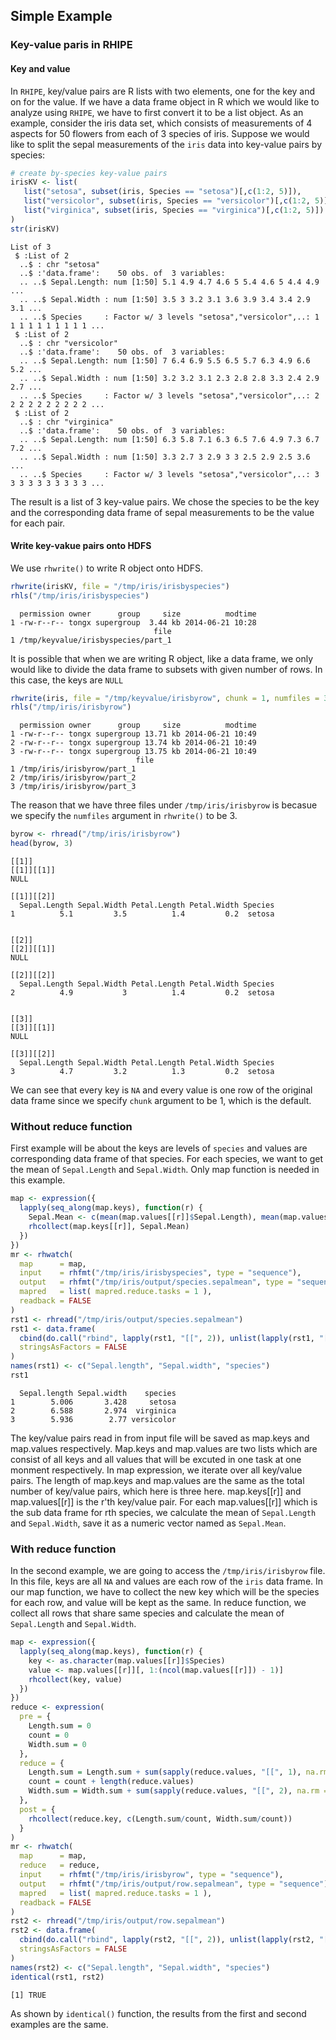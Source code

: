 ## Simple Example ##

### Key-value paris in RHIPE ###

#### Key and value ####
In `RHIPE`, key/value pairs are R lists with two elements, one for the key and on for the value. If
we have a data frame object in R which we would like to analyze using `RHIPE`, we have to first 
convert it to be a list object.  As an example, consider the iris data set, which consists of 
measurements of 4 aspects for 50 flowers from each of 3 species of iris. Suppose we would like to 
split the sepal measurements of the `iris` data into key-value pairs by species:


```r
# create by-species key-value pairs
irisKV <- list(
   list("setosa", subset(iris, Species == "setosa")[,c(1:2, 5)]),
   list("versicolor", subset(iris, Species == "versicolor")[,c(1:2, 5)]),
   list("virginica", subset(iris, Species == "virginica")[,c(1:2, 5)])
)
str(irisKV)
```

```
List of 3
 $ :List of 2
  ..$ : chr "setosa"
  ..$ :'data.frame':    50 obs. of  3 variables:
  .. ..$ Sepal.Length: num [1:50] 5.1 4.9 4.7 4.6 5 5.4 4.6 5 4.4 4.9 ...
  .. ..$ Sepal.Width : num [1:50] 3.5 3 3.2 3.1 3.6 3.9 3.4 3.4 2.9 3.1 ...
  .. ..$ Species     : Factor w/ 3 levels "setosa","versicolor",..: 1 1 1 1 1 1 1 1 1 1 ...
 $ :List of 2
  ..$ : chr "versicolor"
  ..$ :'data.frame':    50 obs. of  3 variables:
  .. ..$ Sepal.Length: num [1:50] 7 6.4 6.9 5.5 6.5 5.7 6.3 4.9 6.6 5.2 ...
  .. ..$ Sepal.Width : num [1:50] 3.2 3.2 3.1 2.3 2.8 2.8 3.3 2.4 2.9 2.7 ...
  .. ..$ Species     : Factor w/ 3 levels "setosa","versicolor",..: 2 2 2 2 2 2 2 2 2 2 ...
 $ :List of 2
  ..$ : chr "virginica"
  ..$ :'data.frame':    50 obs. of  3 variables:
  .. ..$ Sepal.Length: num [1:50] 6.3 5.8 7.1 6.3 6.5 7.6 4.9 7.3 6.7 7.2 ...
  .. ..$ Sepal.Width : num [1:50] 3.3 2.7 3 2.9 3 3 2.5 2.9 2.5 3.6 ...
  .. ..$ Species     : Factor w/ 3 levels "setosa","versicolor",..: 3 3 3 3 3 3 3 3 3 3 ...
```
The result is a list of 3 key-value pairs. We chose the species to be the key and the corresponding
data frame of sepal measurements to be the value for each pair.

#### Write key-vakue pairs onto HDFS ####

We use `rhwrite()` to write R object onto HDFS.


```r
rhwrite(irisKV, file = "/tmp/iris/irisbyspecies")
rhls("/tmp/iris/irisbyspecies")
```

```
  permission owner      group     size          modtime
1 -rw-r--r-- tongx supergroup  3.44 kb 2014-06-21 10:28
                                file
1 /tmp/keyvalue/irisbyspecies/part_1
```

It is possible that when we are writing R object, like a data frame, we only would like to divide 
the data frame to subsets with given number of rows. In this case, the keys are `NULL`


```r
rhwrite(iris, file = "/tmp/keyvalue/irisbyrow", chunk = 1, numfiles = 3, kvpairs = FALSE)
rhls("/tmp/iris/irisbyrow")
```

```
  permission owner      group     size          modtime
1 -rw-r--r-- tongx supergroup 13.71 kb 2014-06-21 10:49
2 -rw-r--r-- tongx supergroup 13.74 kb 2014-06-21 10:49
3 -rw-r--r-- tongx supergroup 13.75 kb 2014-06-21 10:49
                            file
1 /tmp/iris/irisbyrow/part_1
2 /tmp/iris/irisbyrow/part_2
3 /tmp/iris/irisbyrow/part_3
```

The reason that we have three files under `/tmp/iris/irisbyrow` is becasue we specify the `numfiles`
argument in `rhwrite()` to be 3.


```r
byrow <- rhread("/tmp/iris/irisbyrow")
head(byrow, 3)
```

```
[[1]]
[[1]][[1]]
NULL

[[1]][[2]]
  Sepal.Length Sepal.Width Petal.Length Petal.Width Species
1          5.1         3.5          1.4         0.2  setosa


[[2]]
[[2]][[1]]
NULL

[[2]][[2]]
  Sepal.Length Sepal.Width Petal.Length Petal.Width Species
2          4.9           3          1.4         0.2  setosa


[[3]]
[[3]][[1]]
NULL

[[3]][[2]]
  Sepal.Length Sepal.Width Petal.Length Petal.Width Species
3          4.7         3.2          1.3         0.2  setosa
```

We can see that every key is `NA` and every value is one row of the original data frame since we 
specify `chunk` argument to be 1, which is the default. 

### Without reduce function ###

First example will be about the keys are levels of `species` and values are corresponding data frame
of that species. For each species, we want to get the mean of `Sepal.Length` and `Sepal.Width`. Only 
map function is needed in this example.


```r
map <- expression({
  lapply(seq_along(map.keys), function(r) {
    Sepal.Mean <- c(mean(map.values[[r]]$Sepal.Length), mean(map.values[[r]]$Sepal.Width))
    rhcollect(map.keys[[r]], Sepal.Mean)
  })
})
mr <- rhwatch(
  map      = map,
  input    = rhfmt("/tmp/iris/irisbyspecies", type = "sequence"),
  output   = rhfmt("/tmp/iris/output/species.sepalmean", type = "sequence"),
  mapred   = list( mapred.reduce.tasks = 1 ),
  readback = FALSE
)
rst1 <- rhread("/tmp/iris/output/species.sepalmean")
rst1 <- data.frame(
  cbind(do.call("rbind", lapply(rst1, "[[", 2)), unlist(lapply(rst1, "[[", 1))), 
  stringsAsFactors = FALSE
)
names(rst1) <- c("Sepal.length", "Sepal.width", "species")
rst1
```

```
  Sepal.length Sepal.width    species
1        5.006       3.428     setosa
2        6.588       2.974  virginica
3        5.936        2.77 versicolor
```
The key/value pairs read in from input file will be saved as map.keys and map.values respectively.
Map.keys and map.values are two lists which are consist of all keys and all values that will be 
excuted in one task at one monment respectively. In map expression, we iterate over all key/value 
pairs. The length of map.keys and map.values are the same as the total number of key/value pairs,
which here is three here. map.keys[[r]] and map.values[[r]] is the r'th key/value pair. For each 
map.values[[r]] which is the sub data frame for rth species, we calculate the mean of `Sepal.Length`
and `Sepal.Width`, save it as a numeric vector named as `Sepal.Mean`.

### With reduce function ###

In the second example, we are going to access the `/tmp/iris/irisbyrow` file. In this file, keys are
all `NA` and values are each row of the `iris` data frame. In our map function, we have to collect
the new key which will be the species for each row, and value will be kept as the same. In reduce
function, we collect all rows that share same species and calculate the mean of `Sepal.Length` and 
`Sepal.Width`.


```r
map <- expression({
  lapply(seq_along(map.keys), function(r) {
    key <- as.character(map.values[[r]]$Species)
    value <- map.values[[r]][, 1:(ncol(map.values[[r]]) - 1)]
    rhcollect(key, value)
  })
})
reduce <- expression(
  pre = {
    Length.sum = 0
    count = 0
    Width.sum = 0
  }, 
  reduce = {
    Length.sum = Length.sum + sum(sapply(reduce.values, "[[", 1), na.rm = TRUE)
    count = count + length(reduce.values)
    Width.sum = Width.sum + sum(sapply(reduce.values, "[[", 2), na.rm = TRUE)
  },
  post = {
    rhcollect(reduce.key, c(Length.sum/count, Width.sum/count))
  }
)
mr <- rhwatch(
  map      = map,
  reduce   = reduce,
  input    = rhfmt("/tmp/iris/irisbyrow", type = "sequence"),
  output   = rhfmt("/tmp/iris/output/row.sepalmean", type = "sequence"),
  mapred   = list( mapred.reduce.tasks = 1 ),
  readback = FALSE
)
rst2 <- rhread("/tmp/iris/output/row.sepalmean")
rst2 <- data.frame(
  cbind(do.call("rbind", lapply(rst2, "[[", 2)), unlist(lapply(rst2, "[[", 1))), 
  stringsAsFactors = FALSE
)
names(rst2) <- c("Sepal.length", "Sepal.width", "species")
identical(rst1, rst2)
```

```
[1] TRUE
```
As shown by `identical()` function, the results from the first and second examples are the same.
